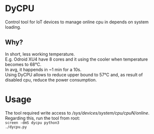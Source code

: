 # DyCPU
Control tool for IoT devices to manage online cpu in depends on system loading.
## Why?
In short, less working temperature.<br/>
E.g. Odroid XU4 have 8 cores and it using the cooler when temperature becomes to 68℃.<br/>
In avg, it happends in ~1 min for a 10s.<br/>
Using DyCPU allows to reduce upper bound to 57℃ and, as result of disabled cpu, reduce the power consumption.

# Usage
The tool required write access to <em>/sys/devices/system/cpu/cpuN/online</em>.<br/>
Regarding this, run the tool from root:<br/>
<code>screen -dmS dycpu python3 ./dycpu.py</code>
